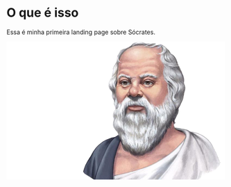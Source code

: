 # O que é isso
Essa é minha primeira landing page sobre Sócrates.

![foto do Sócrates](./imagens/fotosocrates.png)